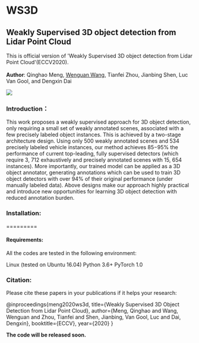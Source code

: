 WS3D
==================================================
Weakly Supervised 3D object detection from Lidar Point Cloud
-------------------------------------------------------------
This is official version of 'Weakly Supervised 3D object detection from Lidar Point Cloud'(ECCV2020).<br/><br/>
**Author**: Qinghao Meng, [Wenguan Wang](https://sites.google.com/view/wenguanwang), Tianfei Zhou, Jianbing Shen, Luc Van Gool, and Dengxin Dai

![](https://github.com/hlesmqh/WS3D/blob/master/intro.png?raw=true)

### Introduction：
This work proposes a weakly supervised approach for 3D object detection, only requiring a small set of weakly annotated scenes, associated with a few precisely labeled object instances. This is achieved by a two-stage architecture design. Using only 500 weakly annotated scenes and 534 precisely labeled vehicle instances, our method achieves 85−95% the performance of current top-leading, fully supervised detectors (which require 3, 712 exhaustively and precisely annotated scenes with 15, 654 instances). More importantly, our trained model can be applied as a 3D object annotator, generating annotations which can be used to train 3D object detectors with over 94% of their original performance (under manually labeled data). Above designs make our approach highly practical and introduce new opportunities for learning 3D object detection with reduced annotation burden.



### Installation:

=========

#### Requirements:
All the codes are tested in the following environment:

Linux (tested on Ubuntu 16.04)
Python 3.6+
PyTorch 1.0

### Citation:
Please cite these papers in your publications if it helps your research:

@inproceedings{meng2020ws3d,
  title={Weakly Supervised 3D Object Detection from Lidar Point Cloud},
  author={Meng, Qinghao and Wang, Wenguan and Zhou, Tianfei and Shen, Jianbing, Van Gool, Luc and Dai, Dengxin},
  booktitle={ECCV},
  year={2020}
}


**The code will be released soon.**
